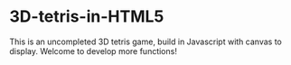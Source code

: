 # 3D-tetris-in-HTML5
This is an uncompleted 3D tetris game, build in Javascript with canvas to display. 
Welcome to develop more functions!
